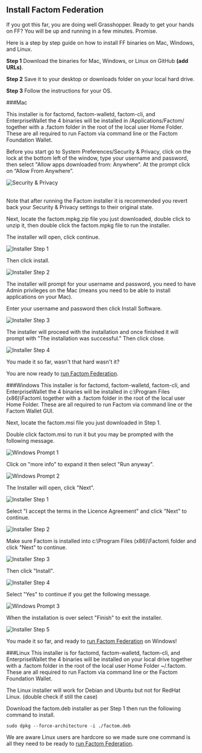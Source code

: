 ## Install Factom Federation

If you got this far, you are doing well Grasshopper. Ready to  get your hands on FF? You will be up and running in a few minutes. Promise.

Here is a step by step guide on how to install FF binaries on Mac, Windows, and Linux.

**Step 1**  Download the binaries for Mac, Windows, or Linux on GitHub **(add URLs)**.

**Step 2**  Save it to your desktop or downloads folder on your local hard drive.

**Step 3**  Follow the instructions for your OS.

###Mac

This installer is for factomd, factom-walletd, factom-cli, and EnterpriseWallet the 4 binaries will be installed in /Applications/Factom/ together with a .factom folder in the root of the local user Home Folder. These are all required to run Factom via command line or the Factom Foundation Wallet.

Before you start go to System Preferences/Security & Privacy, click on the lock at the bottom left of the window, type your username and password, then select "Allow apps downloaded from: Anywhere". At the prompt click on “Allow From Anywhere”.

![Security & Privacy](/images/wallet_005.png)

<aside class="notice"><br>
Note that after running the Factom installer it is recommended you revert back your Security & Privacy settings to their original state.
</aside>

Next, locate the factom.mpkg.zip file you just downloaded, double click to unzip it, then double click the factom.mpkg file to run the installer.

The installer will open, click continue. 

![Installer Step 1](/images/wallet_006.png)

Then click install.

![Installer Step 2](/images/wallet_007.png)

The installer will prompt for your username and password, you need to have Admin privileges on the Mac (means you need to be able to install applications on your Mac).

Enter your username and password then click Install Software.

![Installer Step 3](/images/wallet_008.png)

The installer will proceed with the installation and once finished it will prompt with "The installation was successful." Then click close.

![Installer Step 4](/images/wallet_009.png)

You made it so far, wasn't that hard wasn't it?

You are now ready to [run Factom Federation](#run-factom-federation). 

###Windows
This installer is for factomd, factom-walletd, factom-cli, and EnterpriseWallet the 4 binaries will be installed in c:\Program Files (x86)\Factom\ together with a .factom folder in the root of the local user Home Folder. These are all required to run Factom via command line or the Factom Wallet GUI.

Next, locate the factom.msi file you just downloaded in Step 1.

Double click factom.msi to run it but you may be prompted with the following message.

![Windows Prompt 1](/images/wallet_010.png)

Click on "more info" to expand it then select "Run anyway".

![Windows Prompt 2](/images/wallet_011.png)

The Installer will open, click "Next".

![Installer Step 1](/images/wallet_012.png)

Select "I accept the terms in the Licence Agreement" and click "Next" to continue.

![Installer Step 2](/images/wallet_013.png)

Make sure Factom is installed into c:\Program Files (x86)\Factom\ folder and click "Next" to continue.

![Installer Step 3](/images/wallet_014.png)

Then click "Install".

![Installer Step 4](/images/wallet_015.png)

Select "Yes" to continue if you get the following message.

![Windows Prompt 3](/images/wallet_016.png)

When the installation is over select "Finish" to exit the installer.

![Installer Step 5](/images/wallet_017.png)

You made it so far, and ready to [run Factom Federation](#run-factom-federation) on Windows! 

###Linux
This installer is for factomd, factom-walletd, factom-cli, and EnterpriseWallet the 4 binaries will be installed on your local drive together with a .factom folder in the root of the local user Home Folder ~/.factom. These are all required to run Factom via command line or the Factom Foundation Wallet.

The Linux installer will work for Debian and Ubuntu but not for RedHat Linux. (double check if still the case)

Download the factom.deb installer as per Step 1 then run the following command to install.

`sudo dpkg --force-architecture -i ./factom.deb`

We are aware Linux users are hardcore so we made sure one command is all they need to be ready to [run Factom Federation](#run-factom-federation).